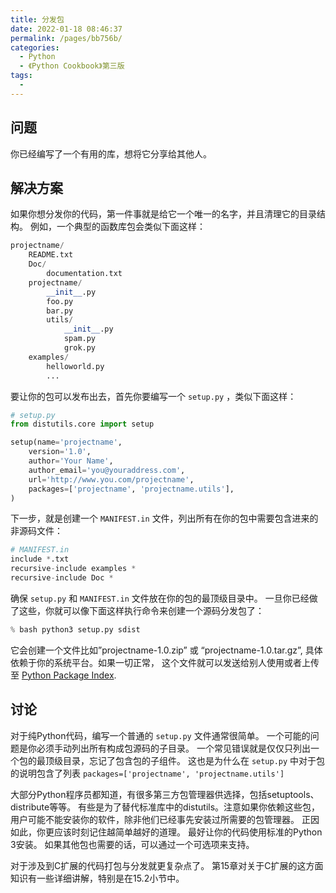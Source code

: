 ```yaml
---
title: 分发包
date: 2022-01-18 08:46:37
permalink: /pages/bb756b/
categories:
  - Python
  - 《Python Cookbook》第三版
tags:
  - 
---
```


## 问题

你已经编写了一个有用的库，想将它分享给其他人。

## 解决方案

如果你想分发你的代码，第一件事就是给它一个唯一的名字，并且清理它的目录结构。 例如，一个典型的函数库包会类似下面这样：

```python
projectname/
    README.txt
    Doc/
        documentation.txt
    projectname/
        __init__.py
        foo.py
        bar.py
        utils/
            __init__.py
            spam.py
            grok.py
    examples/
        helloworld.py
        ...
```

要让你的包可以发布出去，首先你要编写一个 `setup.py` ，类似下面这样：

```python
# setup.py
from distutils.core import setup

setup(name='projectname',
    version='1.0',
    author='Your Name',
    author_email='you@youraddress.com',
    url='http://www.you.com/projectname',
    packages=['projectname', 'projectname.utils'],
)
```

下一步，就是创建一个 `MANIFEST.in` 文件，列出所有在你的包中需要包含进来的非源码文件：

```python
# MANIFEST.in
include *.txt
recursive-include examples *
recursive-include Doc *
```

确保 `setup.py` 和 `MANIFEST.in` 文件放在你的包的最顶级目录中。 一旦你已经做了这些，你就可以像下面这样执行命令来创建一个源码分发包了：

```python
% bash python3 setup.py sdist
```

它会创建一个文件比如”projectname-1.0.zip” 或 “projectname-1.0.tar.gz”, 具体依赖于你的系统平台。如果一切正常， 这个文件就可以发送给别人使用或者上传至 [Python Package Index](http://pypi.python.org/).

## 讨论

对于纯Python代码，编写一个普通的 `setup.py` 文件通常很简单。 一个可能的问题是你必须手动列出所有构成包源码的子目录。 一个常见错误就是仅仅只列出一个包的最顶级目录，忘记了包含包的子组件。 这也是为什么在 `setup.py` 中对于包的说明包含了列表 `packages=['projectname', 'projectname.utils']`

大部分Python程序员都知道，有很多第三方包管理器供选择，包括setuptools、distribute等等。 有些是为了替代标准库中的distutils。注意如果你依赖这些包， 用户可能不能安装你的软件，除非他们已经事先安装过所需要的包管理器。 正因如此，你更应该时刻记住越简单越好的道理。 最好让你的代码使用标准的Python 3安装。 如果其他包也需要的话，可以通过一个可选项来支持。

对于涉及到C扩展的代码打包与分发就更复杂点了。 第15章对关于C扩展的这方面知识有一些详细讲解，特别是在15.2小节中。